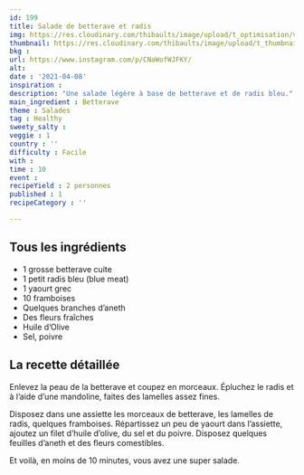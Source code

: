 ```yaml
---
id: 199
title: Salade de betterave et radis
img: https://res.cloudinary.com/thibaults/image/upload/t_optimisation/v1617907639/Recipes/20210408_salade_betterave.jpg
thumbnail: https://res.cloudinary.com/thibaults/image/upload/t_thumbnail_josie/v1617907639/Recipes/20210408_salade_betterave.jpg
bkg : 
url: https://www.instagram.com/p/CNaWofWJFKY/
alt: 
date : '2021-04-08'
inspiration : 
description: "Une salade légère à base de betterave et de radis bleu."
main_ingredient : Betterave
theme : Salades
tag : Healthy
sweety_salty : 
veggie : 1
country : ''
difficulty : Facile
with : 
time : 10
event : 
recipeYield : 2 personnes
published : 1
recipeCategory : ''

---
```


## Tous les ingrédients
 - 1 grosse betterave cuite
 - 1 petit radis bleu (blue meat)
 - 1 yaourt grec
 - 10 framboises
 - Quelques branches d’aneth
 - Des fleurs fraîches
 - Huile d’Olive
 - Sel, poivre

## La recette détaillée
Enlevez la peau de la betterave et coupez en morceaux. Épluchez le radis et à l’aide d’une mandoline, faites des lamelles assez fines.

Disposez dans une assiette les morceaux de betterave, les lamelles de radis, quelques framboises. Répartissez un peu de yaourt dans l’assiette, ajoutez un filet d’huile d’olive, du sel et du poivre.
Disposez quelques feuilles d’aneth et des fleurs comestibles.

Et voilà, en moins de 10 minutes, vous avez une super salade.